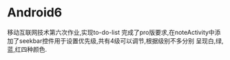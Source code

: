 # Android6
移动互联网技术第六次作业,实现to-do-list
完成了pro版要求,在noteActivity中添加了seekbar控件用于设置优先级,共有4级可以调节,根据级别不多分别
呈现白,绿,蓝,红四种颜色.
